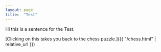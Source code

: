 ```yaml
---
layout: page
title:  "Test"
---
```


Hi this is a sentence for the Test.

[Clicking on this takes you back to the chess puzzle.]({{ "/chess.html" | relative_url }})
